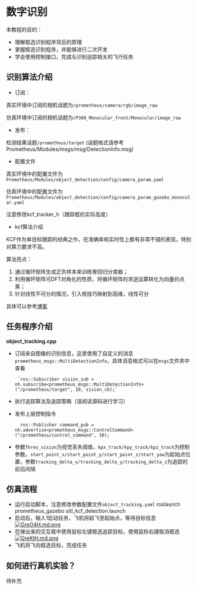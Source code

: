 # 数字识别
  
本教程的目的：
 - 理解框选识别程序背后的原理
 - 掌握框选识别程序，并能够进行二次开发
 - 学会使用控制接口，完成与识别追踪相关的飞行任务


## 识别算法介绍

 - 订阅：

真实环境中订阅的相机话题为`/prometheus/camera/rgb/image_raw`

仿真环境中订阅的相机话题为`/P300_Monocular_front/Monocular/image_raw`
 
 - 发布：

检测结果话题`/prometheus/target` (话题格式请参考Prometheus/Modules/msgs/msg/DetectionInfo.msg)
 
 - 配置文件

真实环境中的配置文件为`Prometheus/Modules/object_detection/config/camera_param.yaml`

仿真环境中的配置文件为`Prometheus/Modules/object_detection/config/camera_param_gazebo_monocular.yaml`

注意修改kcf_tracker_h（跟踪框的实际高度）

- kcf算法介绍

KCF作为单目标跟踪的经典之作，在准确率和实时性上都有非常不错的表现，特别对算力要求不高。

算法亮点：

1. 通过循环矩阵生成正负样本来训练脊回归分类器；
2. 利用循环矩阵可DFT对角化的性质，将循环矩阵的求逆运算转化为向量的点乘；
3. 针对线性不可分的情况，引入核技巧映射到高维，线性可分

具体可以参考[博客](https://blog.csdn.net/shenxiaolu1984/article/details/50905283)

## 任务程序介绍
**object_tracking.cpp**

 - 订阅来自图像的识别信息，这里使用了自定义的消息`prometheus_msgs::MultiDetectionInfo`，具体消息格式可以在`msgs`文件夹中查看
 
 		`ros::Subscriber vision_sub = nh.subscribe<prometheus_msgs::MultiDetectionInfo>("/prometheus/target", 10, vision_cb);`
        
- 执行追踪算法及追踪策略（请阅读源码进行学习）
- 发布上层控制指令

		ros::Publisher command_pub = nh.advertise<prometheus_msgs::ControlCommand>("/prometheus/control_command", 10);

- 参数`Thres_vision`为视觉丢失阈值，`kpx_track/kpy_track/kpz_track`为控制参数，`start_point_x/start_point_y/start_point_z/start_yaw`为起始点位置，参数`tracking_delta_x/tracking_delta_y/tracking_delta_z`为追踪的前后间隔

## 仿真流程
- 运行启动脚本，注意修改参数配置文件`object_tracking.yaml`
    	roslaunch prometheus_gazebo sitl_kcf_detection.launch
- 启动后，输入1启动任务，飞机将起飞至起始点，等待目标信息
	[![GreO4H.md.png](https://s1.ax1x.com/2020/04/05/GreO4H.md.png)](https://imgchr.com/i/GreO4H)
- 在弹出来的交互框中使用鼠标左键框选追踪目标，使用鼠标右键取消框选
	[![GreKtH.md.png](https://s1.ax1x.com/2020/04/05/GreKtH.md.png)](https://imgchr.com/i/GreKtH)
- 飞机将飞向框选目标，完成任务


## 如何进行真机实验？  

待补充  
  

